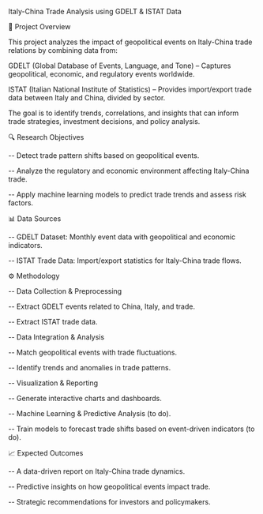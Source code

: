 Italy-China Trade Analysis using GDELT & ISTAT Data


📌 Project Overview

This project analyzes the impact of geopolitical events on Italy-China trade relations by combining data from:

GDELT (Global Database of Events, Language, and Tone) – Captures geopolitical, economic, and regulatory events worldwide.

ISTAT (Italian National Institute of Statistics) – Provides import/export trade data between Italy and China, divided by sector.

The goal is to identify trends, correlations, and insights that can inform trade strategies, investment decisions, and policy analysis.


🔍 Research Objectives

-- Detect trade pattern shifts based on geopolitical events.

-- Analyze the regulatory and economic environment affecting Italy-China trade.

-- Apply machine learning models to predict trade trends and assess risk factors.


📊 Data Sources

-- GDELT Dataset: Monthly event data with geopolitical and economic indicators.

-- ISTAT Trade Data: Import/export statistics for Italy-China trade flows.


⚙️ Methodology

-- Data Collection & Preprocessing

-- Extract GDELT events related to China, Italy, and trade.

-- Extract ISTAT trade data.

-- Data Integration & Analysis

-- Match geopolitical events with trade fluctuations.

-- Identify trends and anomalies in trade patterns.

-- Visualization & Reporting

-- Generate interactive charts and dashboards.

-- Machine Learning & Predictive Analysis (to do).

-- Train models to forecast trade shifts based on event-driven indicators (to do).


📈 Expected Outcomes

-- A data-driven report on Italy-China trade dynamics.

-- Predictive insights on how geopolitical events impact trade.

-- Strategic recommendations for investors and policymakers.

